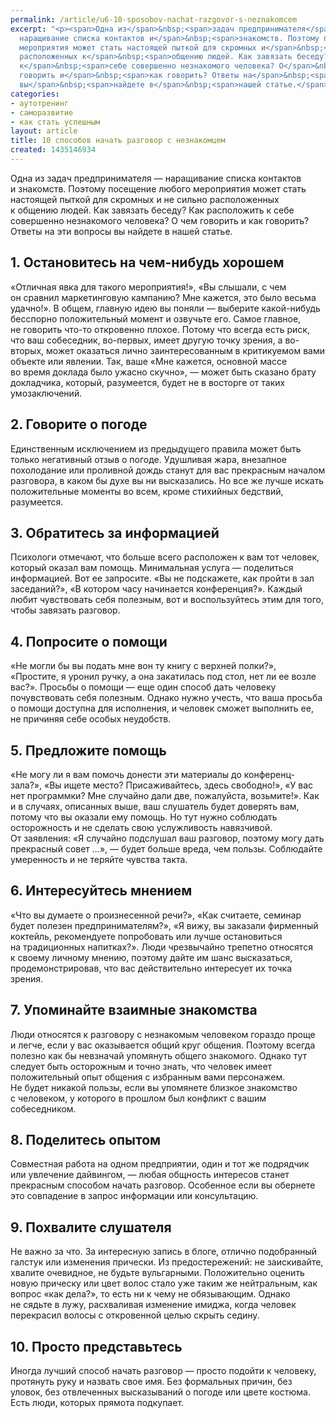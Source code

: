 ```yaml
---
permalink: /article/u6-10-sposobov-nachat-razgovor-s-neznakomcem
excerpt: "<p><span>Одна из</span>&nbsp;<span>задач предпринимателя</span>&nbsp;<span>—
  наращивание списка контактов и</span>&nbsp;<span>знакомств. Поэтому посещение любого
  мероприятия может стать настоящей пыткой для скромных и</span>&nbsp;<span>не</span>&nbsp;<span>сильно
  расположенных к</span>&nbsp;<span>общению людей. Как завязать беседу? Как расположить
  к</span>&nbsp;<span>себе совершенно незнакомого человека? О</span>&nbsp;<span>чем
  говорить и</span>&nbsp;<span>как говорить? Ответы на</span>&nbsp;<span>эти вопросы
  вы</span>&nbsp;<span>найдете в</span>&nbsp;<span>нашей статье.</span></p>"
categories:
- аутотренинг
- саморазвитие
- как стать успешным
layout: article
title: 10 способов начать разговор с незнакомцем
created: 1435146934
---
```

<p><span>Одна из</span>&nbsp;<span>задач предпринимателя</span>&nbsp;<span>— наращивание списка контактов и</span>&nbsp;<span>знакомств. Поэтому посещение любого мероприятия может стать настоящей пыткой для скромных и</span>&nbsp;<span>не</span>&nbsp;<span>сильно расположенных к</span>&nbsp;<span>общению людей. Как завязать беседу? Как расположить к</span>&nbsp;<span>себе совершенно незнакомого человека? О</span>&nbsp;<span>чем говорить и</span>&nbsp;<span>как говорить? Ответы на</span>&nbsp;<span>эти вопросы вы</span>&nbsp;<span>найдете в</span>&nbsp;<span>нашей статье.</span></p>
<h2>1. Остановитесь на&nbsp;чем-нибудь хорошем</h2>
<p> «Отличная явка для такого мероприятия!», «Вы&nbsp;слышали, с&nbsp;чем он&nbsp;сравнил маркетинговую кампанию? Мне кажется, это было весьма удачно!». В&nbsp;общем, главную идею вы&nbsp;поняли&nbsp;— выберите какой-нибудь бесспорно положительный момент и&nbsp;озвучьте его. Самое главное, не&nbsp;говорить что-то откровенно плохое. Потому что всегда есть риск, что ваш собеседник, во-первых, имеет другую точку зрения, а&nbsp;во-вторых, может оказаться лично заинтересованным в&nbsp;критикуемом вами объекте или явлении. Так, ваше «Мне кажется, основной массе во&nbsp;время доклада было ужасно скучно»,&nbsp;— может быть сказано брату докладчика, который, разумеется, будет не&nbsp;в&nbsp;восторге от&nbsp;таких умозаключений.</p>
<h2>2. Говорите о&nbsp;погоде</h2>
<p>Единственным исключением из&nbsp;предыдущего правила может быть только негативный отзыв о&nbsp;погоде. Удушливая жара, внезапное похолодание или проливной дождь станут для вас прекрасным началом разговора, в&nbsp;каком&nbsp;бы духе вы&nbsp;ни&nbsp;высказались. Но&nbsp;все&nbsp;же лучше искать положительные моменты во&nbsp;всем, кроме стихийных бедствий, разумеется.</p>
<h2>3. Обратитесь за&nbsp;информацией</h2>
<p>Психологи отмечают, что больше всего расположен к&nbsp;вам тот человек, который оказал вам помощь. Минимальная услуга&nbsp;— поделиться информацией. Вот ее&nbsp;запросите. «Вы&nbsp;не&nbsp;подскажете, как пройти в&nbsp;зал заседаний?», «В&nbsp;котором часу начинается конференция?». Каждый любит чувствовать себя полезным, вот и&nbsp;воспользуйтесь этим для того, чтобы завязать разговор.</p>
<h2>4. Попросите о&nbsp;помощи</h2>
<p>«Не&nbsp;могли&nbsp;бы вы&nbsp;подать мне вон ту&nbsp;книгу с&nbsp;верхней полки?», «Простите, я&nbsp;уронил ручку, а&nbsp;она закатилась под стол, нет&nbsp;ли ее&nbsp;возле вас?». Просьбы о&nbsp;помощи&nbsp;— еще один способ дать человеку почувствовать себя полезным. Однако нужно учесть, что ваша просьба о&nbsp;помощи доступна для исполнения, и&nbsp;человек сможет выполнить&nbsp;ее, не&nbsp;причиняя себе особых неудобств. </p>
<h2>5. Предложите помощь</h2>
<p>«Не&nbsp;могу&nbsp;ли я&nbsp;вам помочь донести эти материалы до&nbsp;конференц-зала?», «Вы&nbsp;ищете место? Присаживайтесь, здесь свободно!», «У&nbsp;вас нет программки? Мне случайно дали две, пожалуйста, возьмите!». Как и&nbsp;в&nbsp;случаях, описанных выше, ваш слушатель будет доверять вам, потому что вы&nbsp;оказали ему помощь. Но&nbsp;тут нужно соблюдать осторожность и&nbsp;не&nbsp;сделать свою услужливость навязчивой. От&nbsp;заявления: «Я&nbsp;случайно подслушал ваш разговор, поэтому могу дать прекрасный совет ...», — будет больше вреда, чем пользы. Соблюдайте умеренность и&nbsp;не&nbsp;теряйте чувства такта.</p>
<h2>6. Интересуйтесь мнением</h2>
<p>«Что вы&nbsp;думаете о&nbsp;произнесенной речи?», «Как считаете, семинар будет полезен предпринимателям?», «Я&nbsp;вижу, вы&nbsp;заказали фирменный коктейль, рекомендуете попробовать или лучше остановиться на&nbsp;традиционных напитках?». Люди чрезвычайно трепетно относятся к&nbsp;своему личному мнению, поэтому дайте им&nbsp;шанс высказаться, продемонстрировав, что вас действительно интересует их&nbsp;точка зрения.</p>
<h2>7. Упоминайте взаимные знакомства</h2>
<p>Люди относятся к&nbsp;разговору с&nbsp;незнакомым человеком гораздо проще и&nbsp;легче, если у&nbsp;вас оказывается общий круг общения. Поэтому всегда полезно как&nbsp;бы невзначай упомянуть общего знакомого. Однако тут следует быть осторожным и&nbsp;точно знать, что человек имеет положительный опыт общения с&nbsp;избранным вами персонажем. Не&nbsp;будет никакой пользы, если вы&nbsp;упомянете близкое знакомство с&nbsp;человеком, у&nbsp;которого в&nbsp;прошлом был конфликт с&nbsp;вашим собеседником.</p>
<h2>8. Поделитесь опытом</h2>
<p>Совместная работа на&nbsp;одном предприятии, один и&nbsp;тот&nbsp;же подрядчик или увлечение дайвингом,&nbsp;— любая общность интересов станет прекрасным способом начать разговор. Особенное если вы&nbsp;обернете это совпадение в&nbsp;запрос информации или консультацию.</p>
<h2>9. Похвалите слушателя</h2>
<p>Не&nbsp;важно за&nbsp;что. За&nbsp;интересную запись в&nbsp;блоге, отлично подобранный галстук или изменения прически. Из&nbsp;предостережений: не&nbsp;заискивайте, хвалите очевидное, не&nbsp;будьте вульгарными. Положительно оценить новую прическу или цвет волос стало уже таким&nbsp;же нейтральным, как вопрос «как дела?», то&nbsp;есть ни&nbsp;к&nbsp;чему не&nbsp;обязывающим. Однако не&nbsp;сядьте в&nbsp;лужу, расхваливая изменение имиджа, когда человек перекрасил волосы с&nbsp;откровенной целью скрыть седину. </p>
<h2>10. Просто представьтесь</h2>
<p>Иногда лучший способ начать разговор&nbsp;— просто подойти к&nbsp;человеку, протянуть руку и&nbsp;назвать свое имя. Без формальных причин, без уловок, без отвлеченных высказываний о&nbsp;погоде или цвете костюма. Есть люди, которых прямота подкупает.</p>

